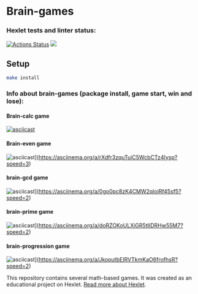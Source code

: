 # Brain-games
### Hexlet tests and linter status:
[![Actions Status](https://github.com/Stas2304/frontend-project-lvl1/workflows/hexlet-check/badge.svg)](https://github.com/Stas2304/frontend-project-lvl1/actions)
<a href="https://codeclimate.com/github/Stas2304/frontend-project-lvl1/maintainability"><img src="https://api.codeclimate.com/v1/badges/882cc1675f70789599c3/maintainability" /></a>

## Setup

```bash
make install
```

### Info about brain-games (package install, game start, win and lose):
#### Brain-calc game
[![asciicast](https://asciinema.org/a/d1oHtv1CHSonFReBinkck7bTl.png)](https://asciinema.org/a/d1oHtv1CHSonFReBinkck7bTl?speed=2&&t=5)
#### Brain-even game
![asciicast](https://asciinema.org/a/rXdfr3zquTuiC5WcbCTz4Iysp.png)](https://asciinema.org/a/rXdfr3zquTuiC5WcbCTz4Iysp?speed=3)
#### brain-gcd game 
![asciicast](https://asciinema.org/a/0go0pc8zK4CMW2qloiRf45sf5.png)](https://asciinema.org/a/0go0pc8zK4CMW2qloiRf45sf5?speed=2)
#### brain-prime game
![asciicast](https://asciinema.org/a/doRZOKoULXiGR5tIIDRHw55M7.png)](https://asciinema.org/a/doRZOKoULXiGR5tIIDRHw55M7?speed=2)

#### brain-progression game
![asciicast](https://asciinema.org/a/JkoputbEIRVTkmKaO6frofhsR.png)](https://asciinema.org/a/JkoputbEIRVTkmKaO6frofhsR?speed=2)

This repository contains several math-based games. It was created as an educational project on Hexlet. [Read more about Hexlet](https://hexlet.io/?utm_source=github&utm_medium=link&utm_campaign=nodejs-package).